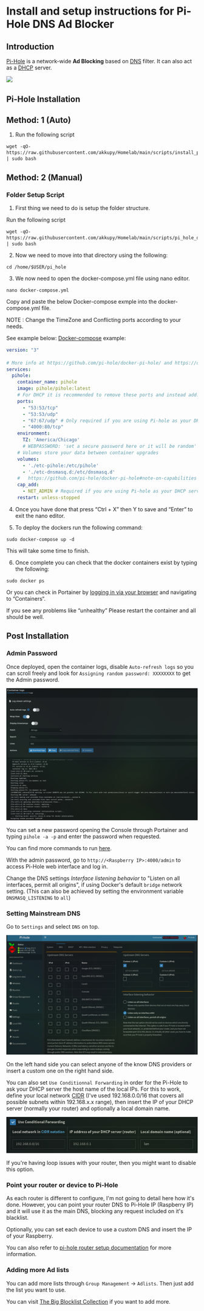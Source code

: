 # Install and setup instructions for Pi-Hole DNS Ad Blocker

## Introduction

[Pi-Hole](https://pi-hole.net/) is a network-wide **Ad Blocking** based on [DNS](https://en.wikipedia.org/wiki/Domain_Name_System) filter. It can also act as a [DHCP](https://en.wikipedia.org/wiki/Dynamic_Host_Configuration_Protocol) server.

![](https://i0.wp.com/pi-hole.net/wp-content/uploads/2018/12/dashboard.png?zoom=1.75&w=3840&ssl=1)

## Pi-Hole Installation

## Method: 1 (Auto)

1. Run the following script
```
wget -qO- https://raw.githubusercontent.com/akkupy/Homelab/main/scripts/install_pi_hole.sh | sudo bash
```

## Method: 2 (Manual)

### Folder Setup Script

1. First thing we need to do is setup the folder structure. 

Run the following script
```
wget -qO- https://raw.githubusercontent.com/akkupy/Homelab/main/scripts/pi_hole_dir.sh | sudo bash
```

2. Now we need to move into that directory using the following:

```
cd /home/$USER/pi_hole
```

3. We now need to open the docker-compose.yml file using nano editor.

```
nano docker-compose.yml
```
Copy and paste the below Docker-compose exmple into the docker-compose.yml file.

NOTE : Change the TimeZone and Conflicting ports according to your needs.

See example below:
[Docker-compose](https://docs.docker.com/compose/install/) example:

```yaml
version: "3"

# More info at https://github.com/pi-hole/docker-pi-hole/ and https://docs.pi-hole.net/
services:
  pihole:
    container_name: pihole
    image: pihole/pihole:latest
    # For DHCP it is recommended to remove these ports and instead add: network_mode: "host"
    ports:
      - "53:53/tcp"
      - "53:53/udp"
      - "67:67/udp" # Only required if you are using Pi-hole as your DHCP server
      - "4000:80/tcp"
    environment:
      TZ: 'America/Chicago'
      # WEBPASSWORD: 'set a secure password here or it will be random'
    # Volumes store your data between container upgrades
    volumes:
      - './etc-pihole:/etc/pihole'
      - './etc-dnsmasq.d:/etc/dnsmasq.d'
    #   https://github.com/pi-hole/docker-pi-hole#note-on-capabilities
    cap_add:
      - NET_ADMIN # Required if you are using Pi-hole as your DHCP server, else not needed
    restart: unless-stopped
```
4. Once you have done that press “Ctrl + X” then Y to save and “Enter” to exit the nano editor.

5. To deploy the dockers run the following command:

```
sudo docker-compose up -d
```

This will take some time to finish.

6. Once complete you can check that the docker containers exist by typing the following:

```
sudo docker ps
```

Or you can check in Portainer by [logging in via your browser](https://github.com/akkupy/Homelab#login-to-portainer) and navigating to “Containers“.

If you see any problems like “unhealthy” Please restart the container and all should be well.


## Post Installation

### Admin Password

Once deployed, open the container logs, disable `Auto-refresh logs` so you can scroll freely and look for `Assigning random password: XXXXXXXX` to get the Admin password.

![](../images/pi-hole_LogsPassword.png)

You can set a new password opening the Console through Portainer and typing `pihole -a -p` and enter the password when requested.

You can find more commands to run [here](https://docs.pi-hole.net/core/pihole-command/).

With the admin password, go to `http://<Raspberry IP>:4000/admin` to access Pi-Hole web interface and log in.

Change the DNS settings *Interface listening behavior* to "Listen on all interfaces, permit all origins", if using Docker's default `bridge` network setting. (This can also be achieved by setting the environment variable `DNSMASQ_LISTENING` to `all`)

### Setting Mainstream DNS

Go to `Settings` and select `DNS` on top.

![](../images/pi-hole_SettingsDNS.png)

On the left hand side you can select anyone of the know DNS providers or insert a custom one on the right hand side.

You can also set `Use Conditionnal Forwarding` in order for the Pi-Hole to ask your DHCP server the host name of the local IPs. For this to work, define your local network [CIDR](https://en.wikipedia.org/wiki/Classless_Inter-Domain_Routing) (I've used 192.168.0.0/16 that covers all possible subnets within 192.168.x.x range), then insert the IP of your DHCP server (normally your router) and optionally a local domain name.

![](../images/pi-hole_SettingsDNS_CF.png)

If you're having loop issues with your router, then you might want to disable this option.

### Point your router or device to Pi-Hole

As each router is different to configure, I'm not going to detail here how it's done. However, you can point your router DNS to Pi-Hole IP (Raspberry IP) and it will use it as the main DNS, blocking any request included on it's blacklist.

Optionally, you can set each device to use a custom DNS and insert the IP of your Raspberry.

You can also refer to [pi-hole router setup documentation](https://docs.pi-hole.net/routers/fritzbox/) for more information.

### Adding more Ad lists

You can add more lists through `Group Management` -> `Adlists`. Then just add the list you want to use.

You can visit [The Big Blocklist Collection](https://firebog.net/) if you want to add more.


